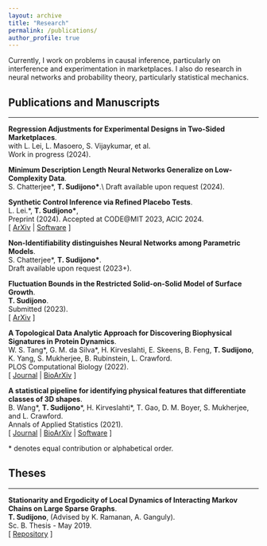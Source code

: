 ```yaml
---
layout: archive
title: "Research"
permalink: /publications/
author_profile: true
---
```


Currently, I work on problems in causal inference, particularly on interference and experimentation in marketplaces. I also do research in neural networks and probability theory, particularly statistical mechanics.

## Publications and Manuscripts

---

**Regression Adjustments for Experimental Designs in Two-Sided Marketplaces**.\
with L. Lei, L. Masoero, S. Vijaykumar, et al. \
Work in progress (2024).

**Minimum Description Length Neural Networks Generalize on Low-Complexity Data**.\
S. Chatterjee\*, **T. Sudijono\***.\ 
Draft available upon request (2024). 

**Synthetic Control Inference via Refined Placebo Tests**.\
 L. Lei.\*, **T. Sudijono\***,  \
Preprint (2024). Accepted at CODE@MIT 2023, ACIC 2024. \
[ [ArXiv](https://arxiv.org/abs/2401.07152) | [Software](https://github.com/tsudijon) ]

**Non-Identifiability distinguishes Neural Networks among Parametric Models**.\
S. Chatterjee\*, **T. Sudijono\***. \
Draft available upon request (2023+). 

**Fluctuation Bounds in the Restricted Solid-on-Solid Model of Surface Growth**.\
**T. Sudijono**. \
Submitted (2023). \
[ [ArXiv](https://arxiv.org/abs/2304.07160) ]

**A Topological Data Analytic Approach for Discovering Biophysical Signatures in Protein Dynamics**.\
W. S. Tang\*, G. M. da Silva\*, H. Kirveslahti, E. Skeens, B. Feng, **T. Sudijono**, K. Yang, S. Mukherjee, B. Rubinstein, L. Crawford. \
PLOS Computational Biology (2022). \
[ [Journal](https://journals.plos.org/ploscompbiol/article?id=10.1371/journal.pcbi.1010045) | [BioArXiv](https://www.biorxiv.org/content/10.1101/2021.07.28.454240v1) ]

**A statistical pipeline for identifying physical features that differentiate classes of 3D shapes**. \
B. Wang\*, **T. Sudijono**\*, H. Kirveslahti\*, T. Gao, D. M. Boyer, S. Mukherjee, and L. Crawford. \
 Annals of Applied Statistics (2021). \
[ [Journal](https://projecteuclid.org/journals/annals-of-applied-statistics/volume-15/issue-2/A-statistical-pipeline-for-identifying-physical-features-that-differentiate-classes/10.1214/20-AOAS1430.full?tab=ArticleLink) | [BioArXiv](https://www.biorxiv.org/content/10.1101/701391v2) | [Software](https://github.com/lcrawlab/SINATRA) ]

\* denotes equal contribution or alphabetical order.

## Theses

---

**Stationarity and Ergodicity of Local Dynamics of Interacting Markov Chains on Large Sparse Graphs**. \
**T. Sudijono**, (Advised by K. Ramanan, A. Ganguly). \
Sc. B. Thesis - May 2019. \
[ [Repository](https://repository.library.brown.edu/studio/item/bdr:919182/) ]

<!---
{% if author.googlescholar %}
  You can also find my articles on <u><a href="{{author.googlescholar}}">my Google Scholar profile</a>.</u>
{% endif %}

{% include base_path %}

{% for post in site.publications reversed %}
  {% include archive-single.html %}
{% endfor %}
-->
